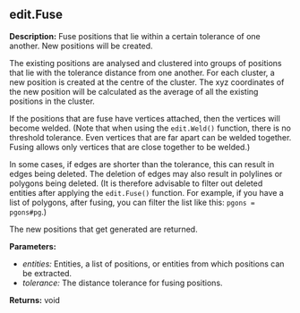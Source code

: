 ## edit.Fuse  
  
  
**Description:** Fuse positions that lie within a certain tolerance of one another.
New positions will be created.


The existing positions are analysed and clustered into groups of positions that lie with the
tolerance distance from one another. For each cluster, a new position is created at the centre
of the cluster. The xyz coordinates of the new position will be calculated as the average of all
the existing positions in the cluster.


If the positions that are fuse have vertices attached, then the vertices will become welded.
(Note that when using the `edit.Weld()` function, there is no threshold tolerance. Even vertices
that are far apart can be welded together. Fusing allows only vertices that are close together
to be welded.)


In some cases, if edges are shorter than the tolerance, this can result in edges being deleted.
The deletion of edges may also result in polylines or polygons being deleted. (It is therefore
advisable to filter out deleted entities after applying the `edit.Fuse()` function. For example,
if you have a list of polygons, after fusing, you can filter the list like this:
`pgons = pgons#pg`.)


The new positions that get generated are returned.

  
  
**Parameters:**  
  * *entities:* Entities, a list of positions, or entities from which positions can be extracted.  
  * *tolerance:* The distance tolerance for fusing positions.  
  
**Returns:** void  
